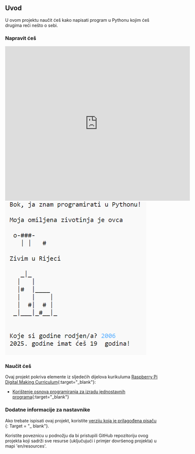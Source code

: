 ## Uvod

U ovom projektu naučit ćeš kako napisati program u Pythonu kojim ćeš drugima reći nešto o sebi.

### Napravit ćeš

<div class="trinket">
  <iframe src="https://trinket.io/embed/python/a1f663ae0d?outputOnly=true&start=result" width="600" height="500" frameborder="0" marginwidth="0" marginheight="0" allowfullscreen>
  </iframe>
  <img src="images/me-final.png">
</div>

### Naučit ćeš

Ovaj projekt pokriva elemente iz sljedećih dijelova kurikuluma [Raspberry Pi Digital Making Curriculum](http://rpf.io/curriculum){:target="_blank"}:

+ [Korištenje osnova programiranja za izradu jednostavnih programa](https://www.raspberrypi.org/curriculum/programming/creator){:target="_blank"}

### Dodatne informacije za nastavnike

Ako trebate ispisati ovaj projekt, koristite [ verziju koja je prilagođena pisaču ](https://projects.raspberrypi.org/en/projects/about-me/print) {: Target = "_ blank"}.

Koristite poveznicu u podnožju da bi pristupili GitHub repozitoriju ovog projekta koji sadrži sve resurse (uključujući i primjer dovršenog projekta) u mapi 'en/resources'.